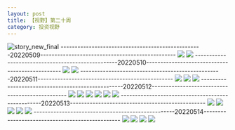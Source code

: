 ```yaml
---
layout: post
title: 【视野】第二十周
category: 投资视野
---
```

![story_new_final](http://rfbyhtcfm.hd-bkt.clouddn.com/img/story_new_final_0322.png)
--------------------------------------------------20220509------------------------------------------------
![](http://rfbyavrvr.hd-bkt.clouddn.com/img/factors-220509-1.png)
![](http://rfbyavrvr.hd-bkt.clouddn.com/img/factors-220509-2.png)
--------------------------------------------------20220510------------------------------------------------
![](http://rfbyavrvr.hd-bkt.clouddn.com/img/factors-220510-1.png)
![](http://rfbyavrvr.hd-bkt.clouddn.com/img/factors-220510-2.png)
--------------------------------------------------20220511------------------------------------------------
![](http://rfbyavrvr.hd-bkt.clouddn.com/img/factors-220511-1.png)
![](http://rfbyavrvr.hd-bkt.clouddn.com/img/factors-220511-2.png)
![](http://rfbyavrvr.hd-bkt.clouddn.com/img/factors-220511-3.png)
--------------------------------------------------20220512------------------------------------------------
![](http://rfbyavrvr.hd-bkt.clouddn.com/img/factors-220512-1.png)
![](http://rfbyavrvr.hd-bkt.clouddn.com/img/factors-220512-2.png)
![](http://rfbyavrvr.hd-bkt.clouddn.com/img/factors-220512-3.png)
![](http://rfbyavrvr.hd-bkt.clouddn.com/img/factors-220512-4.png)
![](http://rfbyavrvr.hd-bkt.clouddn.com/img/factors-220512-5.png)
![](http://rfbyavrvr.hd-bkt.clouddn.com/img/factors-220512-6.png)
--------------------------------------------------20220513------------------------------------------------
![](http://rfbyavrvr.hd-bkt.clouddn.com/img/factors-220513-1.png)
![](http://rfbyavrvr.hd-bkt.clouddn.com/img/factors-220513-2.png)
![](http://rfbyavrvr.hd-bkt.clouddn.com/img/factors-220513-3.png)
![](http://rfbyavrvr.hd-bkt.clouddn.com/img/factors-220513-4.png)
![](http://rfbyavrvr.hd-bkt.clouddn.com/img/factors-220513-5.png)
--------------------------------------------------20220514------------------------------------------------
![](http://rfbyavrvr.hd-bkt.clouddn.com/img/factors-220515-1.jpg)
![](http://rfbyavrvr.hd-bkt.clouddn.com/img/factors-220515-2.jpg)
![](http://rfbyavrvr.hd-bkt.clouddn.com/img/factors-220515-3.jpg)
![](http://rfbyavrvr.hd-bkt.clouddn.com/img/factors-220515-4.jpg)
  




